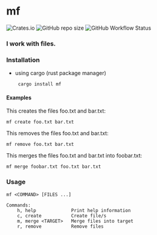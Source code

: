 # mf 
    
![Crates.io](https://img.shields.io/crates/d/mf?style=flat-square) ![GitHub repo size](https://img.shields.io/github/repo-size/clientcrash/mf?style=flat-square) ![GitHub Workflow Status](https://img.shields.io/github/actions/workflow/status/clientcrash/mf/rust.yml?style=flat-square)

### I work with files.


### Installation

 - using cargo (rust package manager)  
        
        cargo install mf

#### Examples

This creates the files foo.txt and bar.txt:

	mf create foo.txt bar.txt

This removes the files foo.txt and bar.txt:

	mf remove foo.txt bar.txt

This merges the files foo.txt and bar.txt into foobar.txt:

	mf merge foobar.txt foo.txt bar.txt

### Usage

	mf <COMMAND> [FILES ...]

	Commands:
		h, help             Print help information
		c, create           Create file/s
		m, merge <TARGET>   Merge files into target
		r, remove           Remove files

